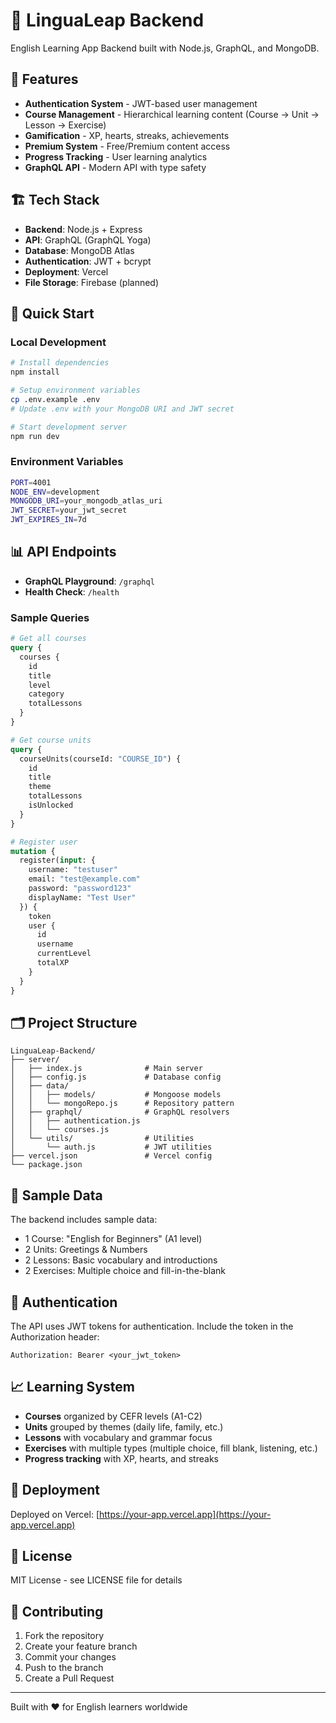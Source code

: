 # 🚀 LinguaLeap Backend

English Learning App Backend built with Node.js, GraphQL, and MongoDB.

## 🎯 Features

- **Authentication System** - JWT-based user management
- **Course Management** - Hierarchical learning content (Course → Unit → Lesson → Exercise)
- **Gamification** - XP, hearts, streaks, achievements
- **Premium System** - Free/Premium content access
- **Progress Tracking** - User learning analytics
- **GraphQL API** - Modern API with type safety

## 🏗️ Tech Stack

- **Backend**: Node.js + Express
- **API**: GraphQL (GraphQL Yoga)
- **Database**: MongoDB Atlas
- **Authentication**: JWT + bcrypt
- **Deployment**: Vercel
- **File Storage**: Firebase (planned)

## 🚀 Quick Start

### Local Development

```bash
# Install dependencies
npm install

# Setup environment variables
cp .env.example .env
# Update .env with your MongoDB URI and JWT secret

# Start development server
npm run dev
```

### Environment Variables

```bash
PORT=4001
NODE_ENV=development
MONGODB_URI=your_mongodb_atlas_uri
JWT_SECRET=your_jwt_secret
JWT_EXPIRES_IN=7d
```

## 📊 API Endpoints

- **GraphQL Playground**: `/graphql`
- **Health Check**: `/health`

### Sample Queries

```graphql
# Get all courses
query {
  courses {
    id
    title
    level
    category
    totalLessons
  }
}

# Get course units
query {
  courseUnits(courseId: "COURSE_ID") {
    id
    title
    theme
    totalLessons
    isUnlocked
  }
}

# Register user
mutation {
  register(input: {
    username: "testuser"
    email: "test@example.com"
    password: "password123"
    displayName: "Test User"
  }) {
    token
    user {
      id
      username
      currentLevel
      totalXP
    }
  }
}
```

## 🗂️ Project Structure

```
LinguaLeap-Backend/
├── server/
│   ├── index.js              # Main server
│   ├── config.js             # Database config
│   ├── data/
│   │   ├── models/           # Mongoose models
│   │   └── mongoRepo.js      # Repository pattern
│   ├── graphql/              # GraphQL resolvers
│   │   ├── authentication.js
│   │   └── courses.js
│   └── utils/                # Utilities
│       └── auth.js           # JWT utilities
├── vercel.json               # Vercel config
└── package.json
```

## 🌱 Sample Data

The backend includes sample data:
- 1 Course: "English for Beginners" (A1 level)
- 2 Units: Greetings & Numbers  
- 2 Lessons: Basic vocabulary and introductions
- 2 Exercises: Multiple choice and fill-in-the-blank

## 🔐 Authentication

The API uses JWT tokens for authentication. Include the token in the Authorization header:

```
Authorization: Bearer <your_jwt_token>
```

## 📈 Learning System

- **Courses** organized by CEFR levels (A1-C2)
- **Units** grouped by themes (daily life, family, etc.)
- **Lessons** with vocabulary and grammar focus
- **Exercises** with multiple types (multiple choice, fill blank, listening, etc.)
- **Progress tracking** with XP, hearts, and streaks

## 🚀 Deployment

Deployed on Vercel: [https://your-app.vercel.app](https://your-app.vercel.app)

## 📝 License

MIT License - see LICENSE file for details

## 🤝 Contributing

1. Fork the repository
2. Create your feature branch
3. Commit your changes
4. Push to the branch
5. Create a Pull Request

---

Built with ❤️ for English learners worldwide